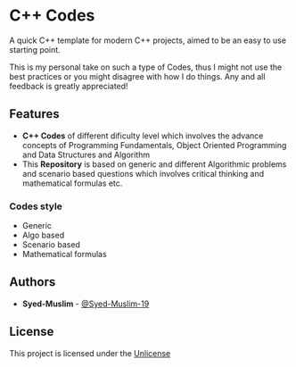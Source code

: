 # C++ Codes

A quick C++ template for modern C++ projects, aimed to be an easy to use
starting point.

This is my personal take on such a type of Codes, thus I might not use the
best practices or you might disagree with how I do things. Any and all feedback
is greatly appreciated!

## Features

* **C++ Codes** of different dificulty level which involves the advance concepts of Programming Fundamentals, Object Oriented Programming and Data Structures and Algorithm
* This **Repository** is based on generic and different Algorithmic problems and scenario based questions which involves critical thinking and mathematical formulas etc.

### Codes style 

* Generic
* Algo based
* Scenario based
* Mathematical formulas

## Authors

* **Syed-Muslim** - [@Syed-Muslim-19](https://github.com/Syed-Muslim-19)

## License

This project is licensed under the [Unlicense]([https://unlicense.org/](https://github.com/Syed-Muslim-19/Cpp/blob/main/LICENSE)https://github.com/Syed-Muslim-19/Cpp/blob/main/LICENSE)
